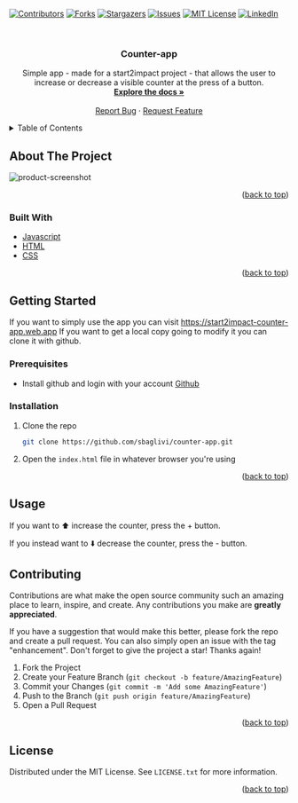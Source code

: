 <div id="top"></div>
<!--
*** Thanks for checking out the Best-README-Template. If you have a suggestion
*** that would make this better, please fork the repo and create a pull request
*** or simply open an issue with the tag "enhancement".
*** Don't forget to give the project a star!
*** Thanks again! Now go create something AMAZING! :D
-->



<!-- PROJECT SHIELDS -->
<!--
*** I'm using markdown "reference style" links for readability.
*** Reference links are enclosed in brackets [ ] instead of parentheses ( ).
*** See the bottom of this document for the declaration of the reference variables
*** for contributors-url, forks-url, etc. This is an optional, concise syntax you may use.
*** https://www.markdownguide.org/basic-syntax/#reference-style-links
-->
[![Contributors][contributors-shield]][contributors-url]
[![Forks][forks-shield]][forks-url]
[![Stargazers][stars-shield]][stars-url]
[![Issues][issues-shield]][issues-url]
[![MIT License][license-shield]][license-url]
[![LinkedIn][linkedin-shield]][linkedin-url]



<!-- PROJECT LOGO -->
<br />
<div align="center">

<h3 align="center">Counter-app</h3>

  <p align="center">
    Simple app - made for a start2impact project - that allows the user to increase or decrease a visible counter at the press of a button.
    <br />
    <a href="https://github.com/sbaglivi/counter-app"><strong>Explore the docs »</strong></a>
    <br />
    <br />
    <a href="https://github.com/sbaglivi/counter-app/issues">Report Bug</a>
    ·
    <a href="https://github.com/sbaglivi/counter-app/issues">Request Feature</a>
  </p>
</div>



<!-- TABLE OF CONTENTS -->
<details>
  <summary>Table of Contents</summary>
  <ol>
    <li>
      <a href="#about-the-project">About The Project</a>
      <ul>
        <li><a href="#built-with">Built With</a></li>
      </ul>
    </li>
    <li>
      <a href="#getting-started">Getting Started</a>
      <ul>
        <li><a href="#prerequisites">Prerequisites</a></li>
        <li><a href="#installation">Installation</a></li>
      </ul>
    </li>
    <li><a href="#usage">Usage</a></li>
    <li><a href="#contributing">Contributing</a></li>
    <li><a href="#license">License</a></li>
  </ol>
</details>



<!-- ABOUT THE PROJECT -->
## About The Project

![product-screenshot](https://user-images.githubusercontent.com/53193868/124948058-a8bd2a00-e010-11eb-8f9c-376f73b844f2.png)

<p align="right">(<a href="#top">back to top</a>)</p>



### Built With

* [Javascript](https://javascript.com/)
* [HTML](https://en.wikipedia.org/wiki/HTML/)
* [CSS](https://en.wikipedia.org/wiki/CSS/)

<p align="right">(<a href="#top">back to top</a>)</p>



<!-- GETTING STARTED -->
## Getting Started

If you want to simply use the app you can visit https://start2impact-counter-app.web.app
If you want to get a local copy going to modify it you can clone it with github.

### Prerequisites

- Install github and login with your account [Github](https://docs.github.com/en/get-started)

### Installation

1. Clone the repo
   ```sh
   git clone https://github.com/sbaglivi/counter-app.git
   ```
2. Open the `index.html` file in whatever browser you're using 

<p align="right">(<a href="#top">back to top</a>)</p>

<!-- USAGE -->
## Usage

If you want to ⬆️ increase the counter, press the + button.

If you instead want to ⬇️ decrease the counter, press the - button.


<!-- CONTRIBUTING -->
## Contributing

Contributions are what make the open source community such an amazing place to learn, inspire, and create. Any contributions you make are **greatly appreciated**.

If you have a suggestion that would make this better, please fork the repo and create a pull request. You can also simply open an issue with the tag "enhancement".
Don't forget to give the project a star! Thanks again!

1. Fork the Project
2. Create your Feature Branch (`git checkout -b feature/AmazingFeature`)
3. Commit your Changes (`git commit -m 'Add some AmazingFeature'`)
4. Push to the Branch (`git push origin feature/AmazingFeature`)
5. Open a Pull Request

<p align="right">(<a href="#top">back to top</a>)</p>



<!-- LICENSE -->
## License

Distributed under the MIT License. See `LICENSE.txt` for more information.

<p align="right">(<a href="#top">back to top</a>)</p>

<!-- MARKDOWN LINKS & IMAGES -->
<!-- https://www.markdownguide.org/basic-syntax/#reference-style-links -->
[contributors-shield]: https://img.shields.io/github/contributors/sbaglivi/counter-app.svg?style=for-the-badge
[contributors-url]: https://github.com/sbaglivi/counter-app/graphs/contributors
[forks-shield]: https://img.shields.io/github/forks/sbaglivi/counter-app.svg?style=for-the-badge
[forks-url]: https://github.com/sbaglivi/counter-app/network/members
[stars-shield]: https://img.shields.io/github/stars/sbaglivi/counter-app.svg?style=for-the-badge
[stars-url]: https://github.com/sbaglivi/counter-app/stargazers
[issues-shield]: https://img.shields.io/github/issues/sbaglivi/counter-app.svg?style=for-the-badge
[issues-url]: https://github.com/sbaglivi/counter-app/issues
[license-shield]: https://img.shields.io/github/license/sbaglivi/counter-app.svg?style=for-the-badge
[license-url]: https://github.com/sbaglivi/counter-app/blob/master/LICENSE.txt
[linkedin-shield]: https://img.shields.io/badge/-LinkedIn-black.svg?style=for-the-badge&logo=linkedin&colorB=555
[linkedin-url]: https://linkedin.com/in/linkedin_username
[product-screenshot]: images/screenshot.png
